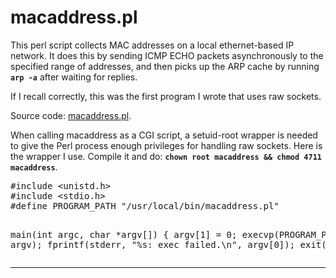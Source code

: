 <HTML>
<HEAD>
<META HTTP-EQUIV="Content-Type" CONTENT="text/html; charset="ISO-8859-1">
<!-- <TITLE>macaddress.pl</TITLE> -->
<LINK REL=StyleSheet HREF="../style.css" TYPE="text/css" MEDIA=screen>
</HEAD>
<BODY>
<H1>macaddress.pl</H1>
<P>
This perl script collects MAC addresses on a local ethernet-based IP network.
It does this by sending ICMP ECHO packets asynchronously to the specified
range of addresses, and then picks up the ARP cache by running
<CODE><B>arp -a</B></CODE> after waiting for replies.

<P>
If I recall correctly, this was the first program I wrote that uses raw sockets.

<P>
Source code: <A HREF="macaddress.pl">macaddress.pl</A>.<BR>

<P>
When calling macaddress as a CGI script, a setuid-root wrapper is needed
to give the Perl process enough privileges for handling raw sockets.
Here is the wrapper I use. Compile it and do:
<CODE><B>chown root macaddress &amp;&amp; chmod 4711 macaddress</B></CODE>.
<P>
<PRE>
#include &lt;unistd.h&gt;
#include &lt;stdio.h&gt;
#define PROGRAM_PATH "/usr/local/bin/macaddress.pl"

main(int argc, char *argv[]) {
    argv[1] = 0;
    execvp(PROGRAM_PATH, argv);
    fprintf(stderr, "%s: exec failed.\n", argv[0]);
    exit(1);
}
</PRE>

<HR>

</BODY>
</HTML>
